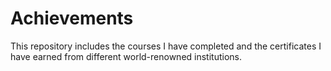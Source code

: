 # Achievements

  This repository includes the courses I have completed and the certificates I have earned from different world-renowned institutions.
